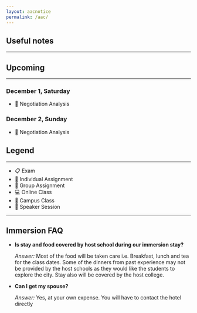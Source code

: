 ```yaml
---
layout: aacnotice
permalink: /aac/
---
```


## Useful notes

----

## Upcoming

----

### December 1, Saturday
* :school: Negotiation Analysis

### December 2, Sunday
* :school: Negotiation Analysis

## Legend

----
* :clipboard: Exam
* :bust_in_silhouette: Individual Assignment
* :busts_in_silhouette: Group Assignment
* :computer: Online Class
* :school: Campus Class
* :microphone: Speaker Session

-----
## Immersion FAQ

- **Is stay and food covered by host school during our immersion stay?**
  
  *Answer:* Most of the food will be taken care i.e. Breakfast, lunch and tea for the class dates.  Some of the dinners from past experience may not be provided by the host schools as they would like the students to explore the city. Stay also will be covered by the host college.

- **Can I get my spouse?**
  
  *Answer:* Yes, at your own expense. You will have to contact the hotel directly


